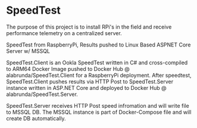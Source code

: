 # SpeedTest
The purpose of this project is to install RPi's in the field and receive performance telemetry on a centralized server.

SpeedTest from RaspberryPi, Results pushed to Linux Based ASPNET Core Server w/ MSSQL

SpeedTest.Client is an Ookla SpeedTest written in C# and cross-compiled to ARM64 Docker Image pushed to Docker Hub @ alabrunda/SpeedTest.Client for a RaspberryPi deployment.  After speedtest, SpeedTest.Client pushes results via HTTP Post to SpeedTest.Server instance written in ASP.NET Core and deployed to Docker Hub @ alabrunda/SpeedTest.Server.  

SpeedTest.Server receives HTTP Post speed infromation and will write file to MSSQL DB.  The MSSQL instance is part of Docker-Compose file and will create DB automatically.  
